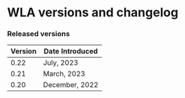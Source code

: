# WLA versions and changelog

### Released versions <a href="#available-graph-api-versions" id="available-graph-api-versions"></a>

| Version | Date Introduced |
| ------- | --------------- |
| 0.22    | July, 2023      |
| 0.21    | March, 2023     |
| 0.20    | December, 2022  |

